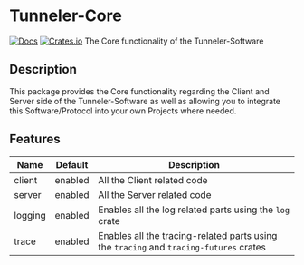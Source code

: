 # Tunneler-Core
[![Docs](https://docs.rs/tunneler-core/badge.svg)](https://docs.rs/tunneler-core/)
[![Crates.io](https://img.shields.io/crates/v/tunneler-core.svg)](https://crates.io/crates/tunneler-core)
The Core functionality of the Tunneler-Software

## Description
This package provides the Core functionality regarding the Client and Server
side of the Tunneler-Software as well as allowing you to integrate this Software/Protocol
into your own Projects where needed.

## Features
Name | Default | Description
--- | --- | ---
client | enabled | All the Client related code
server | enabled | All the Server related code
logging | enabled | Enables all the log related parts using the `log` crate
trace | enabled | Enables all the tracing-related parts using the `tracing` and `tracing-futures` crates
